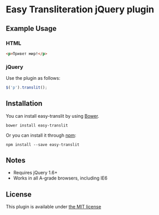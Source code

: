 # Easy Transliteration jQuery plugin
## Example Usage

### HTML

```html
<p>Привет мир!</p>
```

### jQuery

Use the plugin as follows:

```js
$('p').translit();
```

## Installation

You can install easy-translit by using [Bower](http://bower.io/).

```bash
bower install easy-translit
```

Or you can install it through [npm](https://www.npmjs.com/):

```
npm install --save easy-translit
```

## Notes

* Requires jQuery 1.6+
* Works in all A-grade browsers, including IE6

## License

This plugin is available under [the MIT license](http://mths.be/mit)